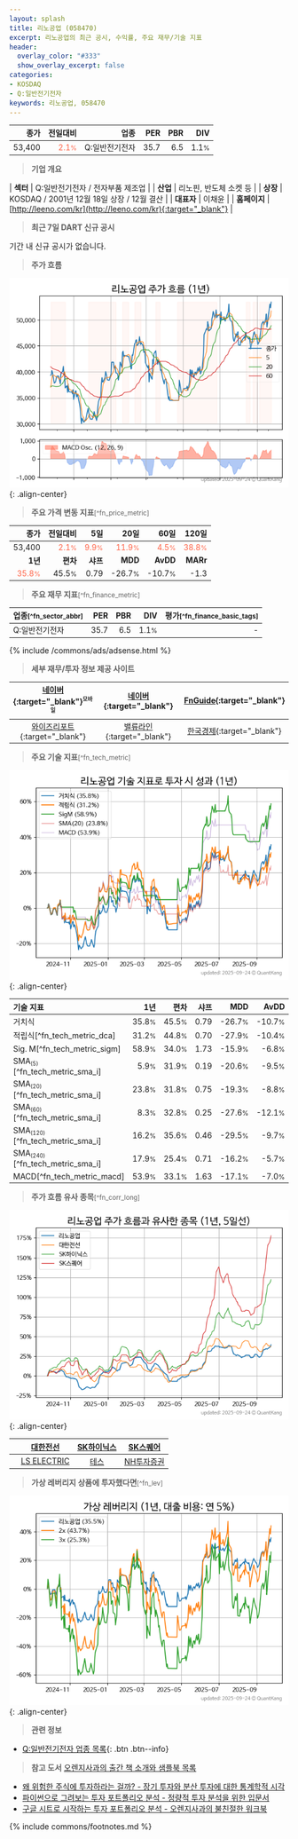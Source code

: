 ```yaml
---
layout: splash
title: 리노공업 (058470)
excerpt: 리노공업의 최근 공시, 수익률, 주요 재무/기술 지표
header:
  overlay_color: "#333"
  show_overlay_excerpt: false
categories:
- KOSDAQ
- Q:일반전기전자
keywords: 리노공업, 058470
---
```


| **종가** | **전일대비** | **업종** | **PER** | **PBR** | **DIV** |
| -------: | -----------: | -------: | ------: | ------: | ------: |
| 53,400 | <span style="color: tomato">2.1<small>%</small></span> | Q:일반전기전자 | 35.7 | 6.5 | 1.1<small>%</small> |

<!-- more -->


> **기업 개요**<a id="company"></a>

| <span style="white-space:nowrap;">**섹터**</span> | Q:일반전기전자 / 전자부품 제조업 |
| <span style="white-space:nowrap;">**산업**</span> | 리노핀, 반도체 소켓 등 |
| <span style="white-space:nowrap;">**상장**</span> | KOSDAQ / 2001년 12월 18일 상장 / 12월 결산 |
| <span style="white-space:nowrap;">**대표자**</span> | 이채윤 |
| <span style="white-space:nowrap;">**홈페이지**</span> | [http://leeno.com/kr](http://leeno.com/kr){:target="_blank"} |


> **최근 7일 DART 신규 공시**<a id="dart"></a>

기간 내 신규 공시가 없습니다.


> **주가 흐름**<a id="price"></a>

![058470](/stock/images/058470.png){: .align-center}


> **주요 가격 변동 지표**<small>[^fn_price_metric]</small>

| **종가** | **전일대비** | **5일** | **20일** | **60일** | **120일** |
| -------: | -----------: | ------: | -------: | -------: | --------: |
| 53,400 | <span style="color: tomato">2.1<small>%</small></span> | <span style="color: tomato">9.9<small>%</small></span> | <span style="color: tomato">11.9<small>%</small></span> | <span style="color: tomato">4.5<small>%</small></span> | <span style="color: tomato">38.8<small>%</small></span> |
| **1년** | **편차** | **샤프** | **MDD** | **AvDD** | **MARr** |
| <span style="color: tomato">35.8<small>%</small></span> | 45.5<small>%</small> | 0.79 | -26.7<small>%</small> | -10.7<small>%</small> | -1.3 |


> **주요 재무 지표**<small>[^fn_finance_metric]</small>

| **업종**<small>[^fn_sector_abbr]</small> | **PER** | **PBR** | **DIV** | **평가**<small>[^fn_finance_basic_tags]</small> |
| :--------------------------------------- | ------: | ------: | ------: | ----------------------------------------------: |
| Q:일반전기전자 | 35.7 | 6.5 | 1.1<small>%</small> | - |



{% include /commons/ads/adsense.html %}

> **세부 재무/투자 정보 제공 사이트**

| [네이버](https://m.stock.naver.com/domestic/stock/058470/finance/summary){:target="_blank"}<sup><small>모바일</small></sup> | [네이버](https://finance.naver.com/item/coinfo.naver?code=058470){:target="_blank"} | [FnGuide](https://comp.fnguide.com/SVO2/ASP/SVD_Invest.asp?gicode=A058470&MenuYn=Y){:target="_blank"} |
| :---: | :---: | :---: |
| [와이즈리포트](https://comp.wisereport.co.kr/company/c1040001.aspx?cmp_cd=058470){:target="_blank"} | [밸류라인](https://www.valueline.co.kr/finance/summary/058470){:target="_blank"} | [한국경제](https://markets.hankyung.com/stock/058470/financial-summary){:target="_blank"} |


> **주요 기술 지표**<small>[^fn_tech_metric]</small>


![058470](/stock/images/058470_tech.png){: .align-center}

| **기술 지표** | **1년** | **편차** | **샤프** | **MDD** | **AvDD** |
| :------------ | ------: | -----------: | -------: | ------: | -------: |
| 거치식 | 35.8<small>%</small> | 45.5<small>%</small> | 0.79 | -26.7<small>%</small> | -10.7<small>%</small> |
| 적립식[^fn_tech_metric_dca] | 31.2<small>%</small> | 44.8<small>%</small> | 0.70 | -27.9<small>%</small> | -10.4<small>%</small> |
| Sig. M[^fn_tech_metric_sigm] | 58.9<small>%</small> | 34.0<small>%</small> | 1.73 | -15.9<small>%</small> | -6.8<small>%</small> |
| SMA<small><sub>(5)</sub></small>[^fn_tech_metric_sma_i] | 5.9<small>%</small> | 31.9<small>%</small> | 0.19 | -20.6<small>%</small> | -9.5<small>%</small> |
| SMA<small><sub>(20)</sub></small>[^fn_tech_metric_sma_i] | 23.8<small>%</small> | 31.8<small>%</small> | 0.75 | -19.3<small>%</small> | -8.8<small>%</small> |
| SMA<small><sub>(60)</sub></small>[^fn_tech_metric_sma_i] | 8.3<small>%</small> | 32.8<small>%</small> | 0.25 | -27.6<small>%</small> | -12.1<small>%</small> |
| SMA<small><sub>(120)</sub></small>[^fn_tech_metric_sma_i] | 16.2<small>%</small> | 35.6<small>%</small> | 0.46 | -29.5<small>%</small> | -9.7<small>%</small> |
| SMA<small><sub>(240)</sub></small>[^fn_tech_metric_sma_i] | 17.9<small>%</small> | 25.4<small>%</small> | 0.71 | -16.2<small>%</small> | -5.7<small>%</small> |
| MACD[^fn_tech_metric_macd] | 53.9<small>%</small> | 33.1<small>%</small> | 1.63 | -17.1<small>%</small> | -7.0<small>%</small> |


> **주가 흐름 유사 종목**<a id="corr"></a><small>[^fn_corr_long]</small>

![058470](/stock/images/058470_corr.png){: .align-center}

|       | [대한전선](/001440/) | [SK하이닉스](/000660/) | [SK스퀘어](/402340/) |
| :---: | :------------------------------------: | :------------------------------------: | :------------------------------------: |
|       | [LS ELECTRIC](/010120/) | [테스](/095610/) | [NH투자증권](/005940/) |


> **가상 레버리지 상품에 투자했다면**<a id="2x"></a><small>[^fn_lev]</small>

![058470](/stock/images/058470_2x.png){: .align-center}


> **관련 정보**

- [Q:일반전기전자 업종 목록](/stats/sector/kosdaq_업종_일반전기전자_종목/){: .btn .btn--info}

> **참고 도서** [오렌지사과의 출간 책 소개와 샘플북 목록](https://kongdori.tistory.com/691)

- [왜 위험한 주식에 투자하라는 걸까? - 장기 투자와 분산 투자에 대한 통계학적 시각](https://kongdori.tistory.com/421)
- [파이썬으로 그려보는 투자 포트폴리오 분석  - 정량적 투자 분석을 위한 입문서](https://kongdori.tistory.com/643)
- [구글 시트로 시작하는 투자 포트폴리오 분석 - 오렌지사과의 불친절한 워크북](https://kongdori.tistory.com/449)


{% include commons/footnotes.md %}